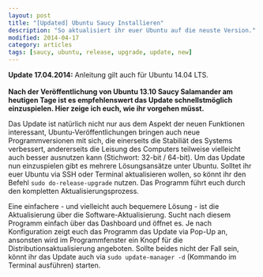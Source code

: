 ```yaml
---
layout: post
title: "[Updated] Ubuntu Saucy Installieren"
description: "So aktualisiert ihr euer Ubuntu auf die neuste Version."
modified: 2014-04-17
category: articles
tags: [saucy, ubuntu, release, upgrade, update, new]
---
```

**Update 17.04.2014:** Anleitung gilt auch für Ubuntu 14.04 LTS.
<br><br>
**Nach der Veröffentlichung von Ubuntu 13.10 Saucy Salamander am heutigen Tage ist es empfehlenswert das Update schnellstmöglich einzuspielen. Hier zeige ich euch, wie ihr vorgehen müsst.**

Das Update ist natürlich nicht nur aus dem Aspekt der neuen Funktionen interessant, Ubuntu-Veröffentlichungen bringen auch neue Programmversionen mit sich, die einerseits die Stabiliät des Systems verbessert, andererseits die Leisung des Computers teilweise vielleicht auch besser ausnutzen kann (Stichwort: 32-bit / 64-bit).
Um das Update nun einzuspielen gibt es mehrere Lösungsansätze unter Ubuntu. Solltet ihr euer Ubuntu via SSH oder Terminal aktualisieren wollen, so könnt ihr den Befehl `sudo do-release-upgrade` nutzen. Das Programm führt euch durch den kompletten Aktualisierungsprozess.

Eine einfachere - und vielleicht auch bequemere Lösung - ist die Aktualisierung über die Software-Aktualisierung. Sucht nach diesem Programm einfach über das Dashboard und öffnet es. Je nach Konfiguration zeigt euch das Programm das Update via Pop-Up an, ansonsten wird im Programmfenster ein Knopf für die Distributionsaktualisierung angeboten. Sollte beides nicht der Fall sein, könnt ihr das Update auch via `sudo update-manager -d` (Kommando im Terminal ausführen) starten.
